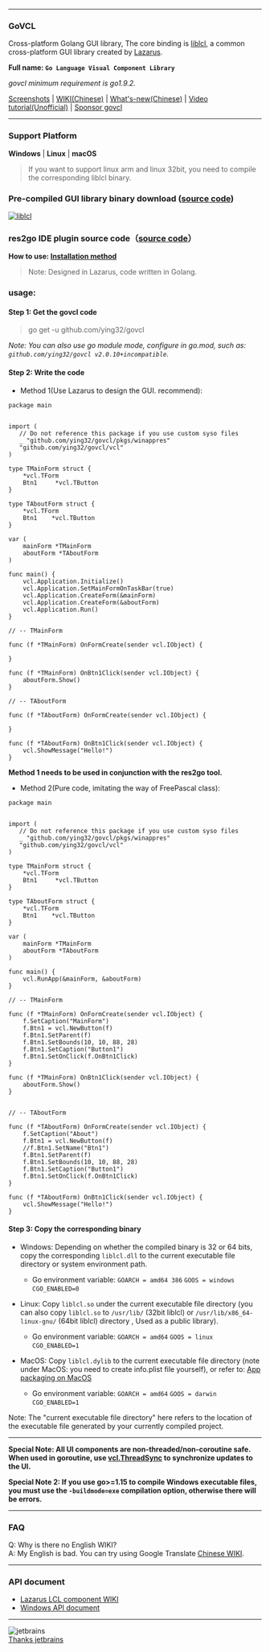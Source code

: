 
----

### GoVCL

Cross-platform Golang GUI library, The core binding is [liblcl](https://github.com/ying32/liblcl), a common cross-platform GUI library created by [Lazarus](https://www.lazarus-ide.org/).    

**Full name: `Go Language Visual Component Library`**    

*govcl minimum requirement is go1.9.2.*    

[Screenshots](https://z-kit.cc/en/screenshot.html) | 
[WIKI(Chinese)](https://gitee.com/ying32/govcl/wikis/pages) | 
[What's-new(Chinese)](https://z-kit.cc/changelog.html) | 
[Video tutorial(Unofficial)](https://video.0-w.cc/videos/1) | 
[Sponsor govcl](https://z-kit.cc/en/sponsor.html)  

----

### Support Platform    
**Windows** | **Linux** | **macOS**  

> If you want to support linux arm and linux 32bit, you need to compile the corresponding liblcl binary.   

### Pre-compiled GUI library binary download ([source code](https://github.com/ying32/liblcl))     
[![liblcl](https://img.shields.io/github/downloads/ying32/govcl/latest/liblcl-2.0.10.zip.svg)](https://github.com/ying32/govcl/releases/download/v2.0.10/liblcl-2.0.10.zip)  


### res2go IDE plugin source code（[source code](https://github.com/ying32/res2go-ide-plugin)）  

**How to use: [Installation method](https://gitee.com/ying32/govcl/wikis/pages?sort_id=2645001&doc_id=102420)**   

> Note: Designed in Lazarus, code written in Golang.  
 
### usage: 

#### Step 1: Get the govcl code  

> go get -u github.com/ying32/govcl    

*Note: You can also use go module mode, configure in go.mod, such as: `github.com/ying32/govcl v2.0.10+incompatible`.*  

#### Step 2: Write the code

* Method 1(Use Lazarus to design the GUI. recommend): 

```golang
package main


import (
   // Do not reference this package if you use custom syso files
   _ "github.com/ying32/govcl/pkgs/winappres"
   "github.com/ying32/govcl/vcl"
)

type TMainForm struct {
    *vcl.TForm
    Btn1     *vcl.TButton
}

type TAboutForm struct {
    *vcl.TForm
    Btn1    *vcl.TButton
}

var (
    mainForm *TMainForm
    aboutForm *TAboutForm
)

func main() {
    vcl.Application.Initialize()
    vcl.Application.SetMainFormOnTaskBar(true)
    vcl.Application.CreateForm(&mainForm)
    vcl.Application.CreateForm(&aboutForm)
    vcl.Application.Run()
}

// -- TMainForm

func (f *TMainForm) OnFormCreate(sender vcl.IObject) {
    
}

func (f *TMainForm) OnBtn1Click(sender vcl.IObject) {
    aboutForm.Show()
}

// -- TAboutForm

func (f *TAboutForm) OnFormCreate(sender vcl.IObject) {
 
}

func (f *TAboutForm) OnBtn1Click(sender vcl.IObject) {
    vcl.ShowMessage("Hello!")
}
```
**Method 1 needs to be used in conjunction with the res2go tool.**  


* Method 2(Pure code, imitating the way of FreePascal class):  

```golang
package main


import (
   // Do not reference this package if you use custom syso files
   _ "github.com/ying32/govcl/pkgs/winappres"
   "github.com/ying32/govcl/vcl"
)

type TMainForm struct {
    *vcl.TForm
    Btn1     *vcl.TButton
}

type TAboutForm struct {
    *vcl.TForm
    Btn1    *vcl.TButton
}

var (
    mainForm *TMainForm
    aboutForm *TAboutForm
)

func main() {
    vcl.RunApp(&mainForm, &aboutForm)
}

// -- TMainForm

func (f *TMainForm) OnFormCreate(sender vcl.IObject) {
    f.SetCaption("MainForm")
    f.Btn1 = vcl.NewButton(f)
    f.Btn1.SetParent(f)
    f.Btn1.SetBounds(10, 10, 88, 28)
    f.Btn1.SetCaption("Button1")
    f.Btn1.SetOnClick(f.OnBtn1Click)  
}

func (f *TMainForm) OnBtn1Click(sender vcl.IObject) {
    aboutForm.Show()
}


// -- TAboutForm

func (f *TAboutForm) OnFormCreate(sender vcl.IObject) {
    f.SetCaption("About")
    f.Btn1 = vcl.NewButton(f)
    //f.Btn1.SetName("Btn1")
    f.Btn1.SetParent(f)
    f.Btn1.SetBounds(10, 10, 88, 28)
    f.Btn1.SetCaption("Button1")
    f.Btn1.SetOnClick(f.OnBtn1Click)  
}

func (f *TAboutForm) OnBtn1Click(sender vcl.IObject) {
    vcl.ShowMessage("Hello!")
}
``` 

#### Step 3: Copy the corresponding binary   

* Windows: Depending on whether the compiled binary is 32 or 64 bits, copy the corresponding `liblcl.dll` to the current executable file directory or system environment path.  
  * Go environment variable: `GOARCH = amd64 386` `GOOS = windows` `CGO_ENABLED=0`    

* Linux: Copy `liblcl.so` under the current executable file directory (you can also copy `liblcl.so` to `/usr/lib/` (32bit liblcl) or `/usr/lib/x86_64-linux-gnu/` (64bit liblcl) directory , Used as a public library).  
  * Go environment variable: `GOARCH = amd64` `GOOS = linux` `CGO_ENABLED=1`  

* MacOS: Copy `liblcl.dylib` to the current executable file directory (note under MacOS: you need to create info.plist file yourself), or refer to: [App packaging on MacOS](https://gitee.com/ying32/govcl/wikis/pages?sort_id=410056&doc_id=102420)  
  * Go environment variable: `GOARCH = amd64` `GOOS = darwin` `CGO_ENABLED=1`  

Note: The "current executable file directory" here refers to the location of the executable file generated by your currently compiled project.

---   

**Special Note: All UI components are non-threaded/non-coroutine safe. When used in goroutine, use [vcl.ThreadSync](https://gitee.com/ying32/govcl/wikis/pages?sort_id=976890&doc_id=102420) to synchronize updates to the UI.**  

**Special Note 2: If you use go>=1.15 to compile Windows executable files, you must use the `-buildmode=exe` compilation option, otherwise there will be errors.**  

---

### FAQ

Q: Why is there no English WIKI?   
A: My English is bad. You can try using Google Translate [Chinese WIKI](https://gitee.com/ying32/govcl/wikis/pages).    
 
---  

### API document

* [Lazarus LCL component WIKI](http://wiki.freepascal.org/LCL_Components)  
* [Windows API document](https://msdn.microsoft.com/zh-cn/library/ms123401.aspx)

----

![jetbrains](https://z-kit.cc/assets/images/jetbrains.png)  
[Thanks jetbrains](https://www.jetbrains.com/?from=govcl)  
